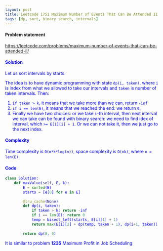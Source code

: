 ```yaml
---
layout: post
title: Leetcode 1751 Maximum Number of Events That Can Be Attended II
tags: [dp, sort, binary search, intervals]
---
```


#### Problem statement

<a href="https://leetcode.com/problems/maximum-number-of-events-that-can-be-attended-ii/"> <font color = blue>https://leetcode.com/problems/maximum-number-of-events-that-can-be-attended-ii/

#### Solution
Let us sort intervals by starts.

The idea is to have dynamic programming with state `dp(i, taken)`, where `i` is index from what we allowed to take our intervals and `taken` is number of taken intervals. Then:
1. `if taken > k`, it means that we take more than we can, return `-inf`
2. `if i == len(E)`, it means that we reached the end: we return `0`.
3. Finally we have two choices: or we take `i`-th interval, then next interval we can take can be found with binary search: we need to find idex of interval, which `>= E[i][i] + 1`. Or we can not take it, then we just go to the next index.

#### Complexity
Time complexity is `O(n*k*log(n))`, space complexity is `O(nk)`, where `n = len(E)`.

#### Code
```python
class Solution:
    def maxValue(self, E, k):
        E = sorted(E)
        starts = [e[0] for e in E]
        
        @lru_cache(None)
        def dp(i, taken):
            if taken > k: return -inf
            if i == len(E): return 0
            temp = bisect_left(starts, E[i][1] + 1)
            return max(E[i][2] + dp(temp, taken + 1), dp(i+1, taken))
        
        return dp(0, 0)
```

It is similar to problem **1235** Maximum Profit in Job Scheduling

